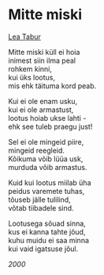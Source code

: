 # Mitte miski

[Lea Tabur](./)

Mitte miski küll ei hoia  
inimest siin ilma peal  
rohkem kinni,  
kui üks lootus,  
mis ehk täituma kord peab.

Kui ei ole enam usku,  
kui ei ole armastust,  
lootus hoiab ukse lahti -  
ehk see tuleb praegu just!

Sel ei ole mingeid piire,  
mingeid reegleid.  
Kõikuma võib lüüa usk,  
murduda võib armastus.

Kuid kui lootus miilab üha  
peidus varemete tuhas,  
tõuseb jälle tulilind,  
võtab tiibadele sind.

Lootusega sõuad sinna,  
kus ei kanna tahte jõud,  
kuhu muidu ei saa minna  
kui vaid igatsuse jõul.

_2000_

